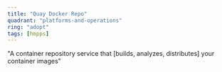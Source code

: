 ```yaml
---
title: "Quay Docker Repo"
quadrant: "platforms-and-operations"
ring: "adopt"
tags: [hmpps]
---
```


"A container repository service that [builds, analyzes, distributes] your container images"
